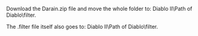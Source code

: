 Download the Darain.zip file and move the whole folder to: Diablo II\Path of Diablo\filter.

The .filter file itself also goes to: Diablo II\Path of Diablo\filter.
